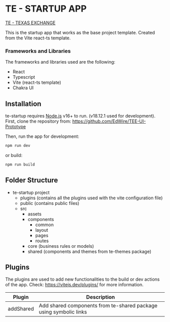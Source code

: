 # TE - STARTUP APP
[TE - TEXAS EXCHANGE](./exchange.svg)

This is the startup app that works as the base project template. Created
from the Vite react-ts template. 

### Frameworks and Libraries
The frameworks and libraries used are the following: 
- React 
- Typescript
- Vite (react-ts template)
- Chakra UI

## Installation
te-startup requires [Node.js](https://nodejs.org/) v16+ to run. (v18.12.1 used for development).
First, clone the repository from: https://github.com/EdWire/TEE-UI-Prototype

Then, run the app for development: 

```sh
npm run dev
```

or build: 
```sh
npm run build
```

## Folder Structure
- te-startup project
    - plugins (contains all the plugins used with the vite configuration file)
    - public (contains public files)
    - src
        - assets
        - components
            - common
            - layout
            - pages
            - routes
        - core (business rules or models)
        - shared (components and themes from te-themes package)

## Plugins
The plugins are used to add new functionalities to the build or dev actions of the app.
Check: https://vitejs.dev/plugins/ for more information.

| Plugin | Description |
| ------ | ------ |
| addShared | Add shared components from te-shared package using symbolic links |